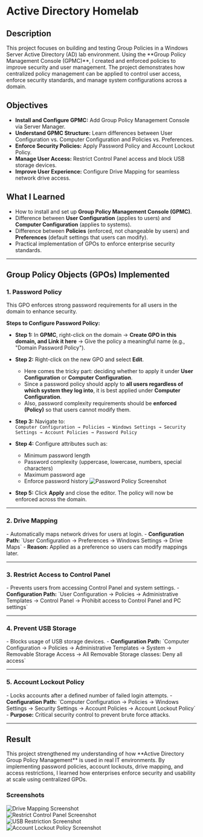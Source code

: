 <h1>Active Directory Homelab</h1>

<h2>Description</h2>
This project focuses on building and testing Group Policies in a Windows Server Active Directory (AD) lab environment. Using the **Group Policy Management Console (GPMC)**, I created and enforced policies to improve security and user management. The project demonstrates how centralized policy management can be applied to control user access, enforce security standards, and manage system configurations across a domain.
<br />

<h2>Objectives</h2>

- <b>Install and Configure GPMC:</b> Add Group Policy Management Console via Server Manager.  
- <b>Understand GPMC Structure:</b> Learn differences between User Configuration vs. Computer Configuration and Policies vs. Preferences.  
- <b>Enforce Security Policies:</b> Apply Password Policy and Account Lockout Policy.  
- <b>Manage User Access:</b> Restrict Control Panel access and block USB storage devices.  
- <b>Improve User Experience:</b> Configure Drive Mapping for seamless network drive access.  

<h2>What I Learned</h2>

- How to install and set up **Group Policy Management Console (GPMC)**.  
- Difference between **User Configuration** (applies to users) and **Computer Configuration** (applies to systems).  
- Difference between **Policies** (enforced, not changeable by users) and **Preferences** (default settings that users can modify).  
- Practical implementation of GPOs to enforce enterprise security standards.  

---

<h2>Group Policy Objects (GPOs) Implemented</h2>

<h3>1. Password Policy</h3>  

This GPO enforces strong password requirements for all users in the domain to enhance security.  

<b>Steps to Configure Password Policy:</b>  

- <b>Step 1:</b> In **GPMC**, right-click on the domain → **Create GPO in this domain, and Link it here** → Give the policy a meaningful name (e.g., "Domain Password Policy").  

- <b>Step 2:</b> Right-click on the new GPO and select **Edit**.  
  - Here comes the tricky part: deciding whether to apply it under **User Configuration** or **Computer Configuration**.  
  - Since a password policy should apply to **all users regardless of which system they log into**, it is best applied under **Computer Configuration**.  
  - Also, password complexity requirements should be **enforced (Policy)** so that users cannot modify them.  

- <b>Step 3:</b> Navigate to:  
  `Computer Configuration → Policies → Windows Settings → Security Settings → Account Policies → Password Policy`  

- <b>Step 4:</b> Configure attributes such as:  
  - Minimum password length  
  - Password complexity (uppercase, lowercase, numbers, special characters)  
  - Maximum password age  
  - Enforce password history
 ![Password Policy Screenshot](images\password-policy.png)  

- <b>Step 5:</b> Click **Apply** and close the editor. The policy will now be enforced across the domain.  

---

<h3>2. Drive Mapping</h3>  
- Automatically maps network drives for users at login.  
- <b>Configuration Path:</b>  
  `User Configuration → Preferences → Windows Settings → Drive Maps`  
- <b>Reason:</b> Applied as a preference so users can modify mappings later.  

---

<h3>3. Restrict Access to Control Panel</h3>  
- Prevents users from accessing Control Panel and system settings.  
- <b>Configuration Path:</b>  
  `User Configuration → Policies → Administrative Templates → Control Panel → Prohibit access to Control Panel and PC settings`  

---

<h3>4. Prevent USB Storage</h3>  
- Blocks usage of USB storage devices.  
- <b>Configuration Path:</b>  
  `Computer Configuration → Policies → Administrative Templates → System → Removable Storage Access → All Removable Storage classes: Deny all access`  

---

<h3>5. Account Lockout Policy</h3>  
- Locks accounts after a defined number of failed login attempts.  
- <b>Configuration Path:</b>  
  `Computer Configuration → Policies → Windows Settings → Security Settings → Account Policies → Account Lockout Policy`  
- <b>Purpose:</b> Critical security control to prevent brute force attacks.  

---

<h2>Result</h2>
This project strengthened my understanding of how **Active Directory Group Policy Management** is used in real IT environments. By implementing password policies, account lockouts, drive mapping, and access restrictions, I learned how enterprises enforce security and usability at scale using centralized GPOs.  
<br />

### Screenshots
  
![Drive Mapping Screenshot](images/ad/drive-mapping.png)  
![Restrict Control Panel Screenshot](images/ad/restrict-control-panel.png)  
![USB Restriction Screenshot](images/ad/usb-restriction.png)  
![Account Lockout Policy Screenshot](images/ad/account-lockout.png)  
